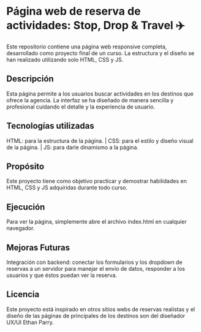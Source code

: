 # Página web de reserva de actividades: Stop, Drop & Travel ✈️
Este repositorio contiene una página web responsive completa, desarrollado como proyecto final de un curso. La estructura y el diseño se han realizado utilizando solo HTML, CSS y JS.

## Descripción
Esta página permite a los usuarios buscar actividades en los destinos que ofrece la agencia. La interfaz se ha diseñado de manera sencilla y profesional cuidando el detalle y la experiencia de usuario.

## Tecnologías utilizadas
HTML: para la estructura de la página. | CSS: para el estilo y diseño visual de la página. | JS: para darle dinamismo a la página.

## Propósito
Este proyecto tiene como objetivo practicar y demostrar habilidades en HTML, CSS y JS adquiridas durante todo curso.

## Ejecución
Para ver la página, simplemente abre el archivo index.html en cualquier navegador.

## Mejoras Futuras
Integración con backend: conectar los formularios y los dropdown de reservas a un servidor para manejar el envío de datos, responder a los usuarios y que éstos puedan ver la reserva.

## Licencia
Este proyecto está inspirado en otros sitios webs de reservas realistas y el diseño de las páginas de principales de los destinos son del diseñador UX/UI Ethan Parry.
